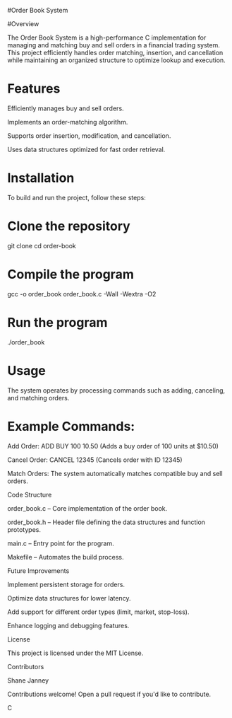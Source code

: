 #Order Book System

#Overview

The Order Book System is a high-performance C implementation for managing and matching buy and sell orders in a financial trading system. This project efficiently handles order matching, insertion, and cancellation while maintaining an organized structure to optimize lookup and execution.

# Features

Efficiently manages buy and sell orders.

Implements an order-matching algorithm.

Supports order insertion, modification, and cancellation.

Uses data structures optimized for fast order retrieval.

# Installation

To build and run the project, follow these steps:

# Clone the repository
git clone <repository-url>
cd order-book

# Compile the program
gcc -o order_book order_book.c -Wall -Wextra -O2

# Run the program
./order_book

# Usage

The system operates by processing commands such as adding, canceling, and matching orders.

# Example Commands:

Add Order: ADD BUY 100 10.50  (Adds a buy order of 100 units at $10.50)

Cancel Order: CANCEL 12345 (Cancels order with ID 12345)

Match Orders: The system automatically matches compatible buy and sell orders.

Code Structure

order_book.c – Core implementation of the order book.

order_book.h – Header file defining the data structures and function prototypes.

main.c – Entry point for the program.

Makefile – Automates the build process.

Future Improvements

Implement persistent storage for orders.

Optimize data structures for lower latency.

Add support for different order types (limit, market, stop-loss).

Enhance logging and debugging features.

License

This project is licensed under the MIT License.

Contributors

Shane Janney

Contributions welcome! Open a pull request if you'd like to contribute.

C
